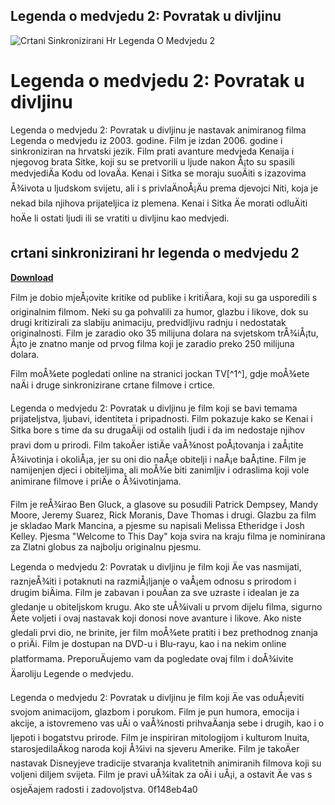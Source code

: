 ## Legenda o medvjedu 2: Povratak u divljinu

 
![Crtani Sinkronizirani Hr Legenda O Medvjedu 2](https://www.nextjowl.com/upload/photos/d-blog.jpg)

 
# Legenda o medvjedu 2: Povratak u divljinu
 
Legenda o medvjedu 2: Povratak u divljinu je nastavak animiranog filma Legenda o medvjedu iz 2003. godine. Film je izdan 2006. godine i sinkroniziran na hrvatski jezik. Film prati avanture medvjeda Kenaija i njegovog brata Sitke, koji su se pretvorili u ljude nakon Å¡to su spasili medvjediÄa Kodu od lovaÄa. Kenai i Sitka se moraju suoÄiti s izazovima Å¾ivota u ljudskom svijetu, ali i s privlaÄnoÅ¡Äu prema djevojci Niti, koja je nekad bila njihova prijateljica iz plemena. Kenai i Sitka Äe morati odluÄiti hoÄe li ostati ljudi ili se vratiti u divljinu kao medvjedi.
 
## crtani sinkronizirani hr legenda o medvjedu 2


[**Download**](https://www.google.com/url?q=https%3A%2F%2Ftinurll.com%2F2tKiei&sa=D&sntz=1&usg=AOvVaw3QltrR5JN1HU_0xpXtA8Do)

 
Film je dobio mjeÅ¡ovite kritike od publike i kritiÄara, koji su ga usporedili s originalnim filmom. Neki su ga pohvalili za humor, glazbu i likove, dok su drugi kritizirali za slabiju animaciju, predvidljivu radnju i nedostatak originalnosti. Film je zaradio oko 35 milijuna dolara na svjetskom trÅ¾iÅ¡tu, Å¡to je znatno manje od prvog filma koji je zaradio preko 250 milijuna dolara.
 
Film moÅ¾ete pogledati online na stranici jockan TV[^1^], gdje moÅ¾ete naÄi i druge sinkronizirane crtane filmove i crtice.

Legenda o medvjedu 2: Povratak u divljinu je film koji se bavi temama prijateljstva, ljubavi, identiteta i pripadnosti. Film pokazuje kako se Kenai i Sitka bore s time da su drugaÄiji od ostalih ljudi i da im nedostaje njihov pravi dom u prirodi. Film takoÄer istiÄe vaÅ¾nost poÅ¡tovanja i zaÅ¡tite Å¾ivotinja i okoliÅ¡a, jer su oni dio naÅ¡e obitelji i naÅ¡e baÅ¡tine. Film je namijenjen djeci i obiteljima, ali moÅ¾e biti zanimljiv i odraslima koji vole animirane filmove i priÄe o Å¾ivotinjama.
 
Film je reÅ¾irao Ben Gluck, a glasove su posudili Patrick Dempsey, Mandy Moore, Jeremy Suarez, Rick Moranis, Dave Thomas i drugi. Glazbu za film je skladao Mark Mancina, a pjesme su napisali Melissa Etheridge i Josh Kelley. Pjesma "Welcome to This Day" koja svira na kraju filma je nominirana za Zlatni globus za najbolju originalnu pjesmu.

Legenda o medvjedu 2: Povratak u divljinu je film koji Äe vas nasmijati, raznjeÅ¾iti i potaknuti na razmiÅ¡ljanje o vaÅ¡em odnosu s prirodom i drugim biÄima. Film je zabavan i pouÄan za sve uzraste i idealan je za gledanje u obiteljskom krugu. Ako ste uÅ¾ivali u prvom dijelu filma, sigurno Äete voljeti i ovaj nastavak koji donosi nove avanture i likove. Ako niste gledali prvi dio, ne brinite, jer film moÅ¾ete pratiti i bez prethodnog znanja o priÄi. Film je dostupan na DVD-u i Blu-rayu, kao i na nekim online platformama. PreporuÄujemo vam da pogledate ovaj film i doÅ¾ivite Äaroliju Legende o medvjedu.

Legenda o medvjedu 2: Povratak u divljinu je film koji Äe vas oduÅ¡eviti svojom animacijom, glazbom i porukom. Film je pun humora, emocija i akcije, a istovremeno vas uÄi o vaÅ¾nosti prihvaÄanja sebe i drugih, kao i o ljepoti i bogatstvu prirode. Film je inspiriran mitologijom i kulturom Inuita, starosjedilaÄkog naroda koji Å¾ivi na sjeveru Amerike. Film je takoÄer nastavak Disneyjeve tradicije stvaranja kvalitetnih animiranih filmova koji su voljeni diljem svijeta. Film je pravi uÅ¾itak za oÄi i uÅ¡i, a ostavit Äe vas s osjeÄajem radosti i zadovoljstva.
 0f148eb4a0
